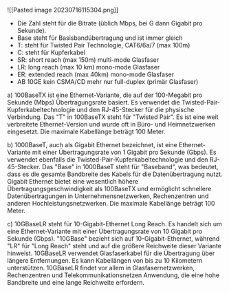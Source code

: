 
![[Pasted image 20230716115304.png]]
- Die Zahl steht für die Bitrate (üblich Mbps, bei G dann Gigabit pro Sekunde). 
- Base steht für Basisbandübertragung und ist immer gleich
- T: steht für Twisted Pair Technologie, CAT6/6a/7 (max 100m)
- C: steht für Kupferkabel
- SR: short reach (max 150m) multi-mode Glasfaser
- LR: long reach (max 10 km) mono-mode Glasfaser
- ER: extended reach (max 40km) mono-mode Glasfaser
- AB 10GE kein CSMA/CD mehr nur full-duplex (primär Glasfaser)

a) 100BaseTX ist eine Ethernet-Variante, die auf der 100-Megabit pro Sekunde (Mbps) Übertragungsrate basiert. Es verwendet die Twisted-Pair-Kupferkabeltechnologie und den RJ-45-Stecker für die physische Verbindung. Das "T" in 100BaseTX steht für "Twisted Pair". Es ist eine weit verbreitete Ethernet-Version und wurde oft in Büro- und Heimnetzwerken eingesetzt. Die maximale Kabellänge beträgt 100 Meter.

b) 1000BaseT, auch als Gigabit Ethernet bezeichnet, ist eine Ethernet-Variante mit einer Übertragungsrate von 1 Gigabit pro Sekunde (Gbps). Es verwendet ebenfalls die Twisted-Pair-Kupferkabeltechnologie und den RJ-45-Stecker. Das "Base" in 1000BaseT steht für "Baseband", was bedeutet, dass es die gesamte Bandbreite des Kabels für die Datenübertragung nutzt. Gigabit Ethernet bietet eine wesentlich höhere Übertragungsgeschwindigkeit als 100BaseTX und ermöglicht schnellere Datenübertragungen in Unternehmensnetzwerken, Rechenzentren und anderen Hochleistungsnetzwerken. Die maximale Kabellänge beträgt 100 Meter.

c) 10GBaseLR steht für 10-Gigabit-Ethernet Long Reach. Es handelt sich um eine Ethernet-Variante mit einer Übertragungsrate von 10 Gigabit pro Sekunde (Gbps). "10GBase" bezieht sich auf 10-Gigabit-Ethernet, während "LR" für "Long Reach" steht und auf die größere Reichweite dieser Variante hinweist. 10GBaseLR verwendet Glasfaserkabel für die Übertragung über längere Entfernungen. Es kann Kabellängen von bis zu 10 Kilometern unterstützen. 10GBaseLR findet vor allem in Glasfasernetzwerken, Rechenzentren und Telekommunikationsnetzen Anwendung, die eine hohe Bandbreite und eine lange Reichweite erfordern.
